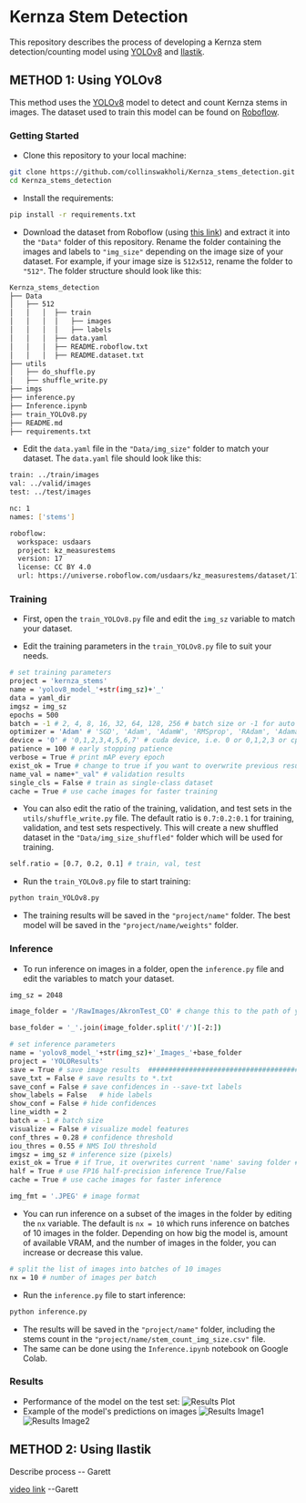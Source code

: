 # Kernza Stem Detection
This repository describes the process of developing a Kernza stem detection/counting model using [YOLOv8](https://github.com/ultralytics/ultralytics) and [Ilastik](https://www.ilastik.org/).

## METHOD 1: Using YOLOv8
This method uses the [YOLOv8](https://github.com/ultralytics/ultralytics) model to detect and count Kernza stems in images. The dataset used to train this model can be found on [Roboflow](https://roboflow.com/).

### Getting Started
- Clone this repository to your local machine:
```bash
git clone https://github.com/collinswakholi/Kernza_stems_detection.git
cd Kernza_stems_detection
```
- Install the requirements:
```bash
pip install -r requirements.txt
``` 
- Download the dataset from Roboflow (using [this link](https://universe.roboflow.com/usdaars/kz_measurestems)) and extract it into the `"Data"` folder of this repository. Rename the folder containing the images and labels to `"img_size"` depending on the image size of your dataset. For example, if your image size is `512x512`, rename the folder to `"512"`. 
The folder structure should look like this:
```bash
Kernza_stems_detection
├── Data
│   ├── 512
│   │   │  ├── train
│   │   │  │   ├── images
│   │   │  │   ├── labels
│   │   │  ├── data.yaml
│   │   │  ├── README.roboflow.txt
│   │   │  ├── README.dataset.txt
├── utils
│   ├── do_shuffle.py
│   ├── shuffle_write.py
├── imgs
├── inference.py
├── Inference.ipynb
├── train_YOLOv8.py
├── README.md
├── requirements.txt
```
- Edit the `data.yaml` file in the `"Data/img_size"` folder to match your dataset. The `data.yaml` file should look like this:
```bash
train: ../train/images
val: ../valid/images
test: ../test/images

nc: 1
names: ['stems']

roboflow:
  workspace: usdaars
  project: kz_measurestems
  version: 17
  license: CC BY 4.0
  url: https://universe.roboflow.com/usdaars/kz_measurestems/dataset/17

```

### Training
- First, open the `train_YOLOv8.py` file and edit the `img_sz` variable to match your dataset.

- Edit the training parameters in the `train_YOLOv8.py` file to suit your needs. 
```bash
# set training parameters
project = 'kernza_stems'
name = 'yolov8_model_'+str(img_sz)+'_'
data = yaml_dir
imgsz = img_sz
epochs = 500
batch = -1 # 2, 4, 8, 16, 32, 64, 128, 256 # batch size or -1 for auto (largest batch size possible)
optimizer = 'Adam' # 'SGD', 'Adam', 'AdamW', 'RMSprop', 'RAdam', 'Adamax', 'auto'
device = '0' # '0,1,2,3,4,5,6,7' # cuda device, i.e. 0 or 0,1,2,3 or cpu
patience = 100 # early stopping patience
verbose = True # print mAP every epoch
exist_ok = True # change to true if you want to overwrite previous results
name_val = name+"_val" # validation results
single_cls = False # train as single-class dataset
cache = True # use cache images for faster training
```
- You can also edit the ratio of the training, validation, and test sets in the `utils/shuffle_write.py` file. The default ratio is `0.7:0.2:0.1` for training, validation, and test sets respectively. This will create a new shuffled dataset in the `"Data/img_size_shuffled"` folder which will be used for training.
```bash
self.ratio = [0.7, 0.2, 0.1] # train, val, test
```

- Run the `train_YOLOv8.py` file to start training:
```bash
python train_YOLOv8.py
```
- The training results will be saved in the `"project/name"` folder. The best model will be saved in the `"project/name/weights"` folder.

### Inference
- To run inference on images in a folder, open the `inference.py` file and edit the variables to match your dataset.
```bash
img_sz = 2048

image_folder = '/RawImages/AkronTest_CO' # change this to the path of your images

base_folder = '_'.join(image_folder.split('/')[-2:])

# set inference parameters
name = 'yolov8_model_'+str(img_sz)+'_Images_'+base_folder
project = 'YOLOResults'
save = True # save image results  ######################################################################
save_txt = False # save results to *.txt
save_conf = False # save confidences in --save-txt labels
show_labels = False   # hide labels
show_conf = False # hide confidences
line_width = 2
batch = -1 # batch size
visualize = False # visualize model features
conf_thres = 0.28 # confidence threshold
iou_thres = 0.55 # NMS IoU threshold
imgsz = img_sz # inference size (pixels)
exist_ok = True # if True, it overwrites current 'name' saving folder #####################################
half = True # use FP16 half-precision inference True/False
cache = True # use cache images for faster inference

img_fmt = '.JPEG' # image format
```
- You can run inference on a subset of the images in the folder by editing the `nx` variable. The default is `nx = 10` which runs inference on batches of 10 images in the folder. Depending on how big the model is, amount of available VRAM, and the number of images in the folder, you can increase or decrease this value.
```bash
# split the list of images into batches of 10 images
nx = 10 # number of images per batch
```
- Run the `inference.py` file to start inference:
```bash
python inference.py
```
- The results will be saved in the `"project/name"` folder, including the stems count in the `"project/name/stem_count_img_size.csv"` file. 
- The same can be done using the `Inference.ipynb` notebook on Google Colab.

### Results
- Performance of the model on the test set:
![Results Plot](imgs/graph.png)
- Example of the model's predictions on images
![Results Image1](imgs/1.jpg)
![Results Image2](imgs/2.jpg)
## METHOD 2: Using Ilastik
 Describe process -- Garett

 [video link](https://www.youtube.com/watch?v=Z3v8xZQ9zvE) --Garett
